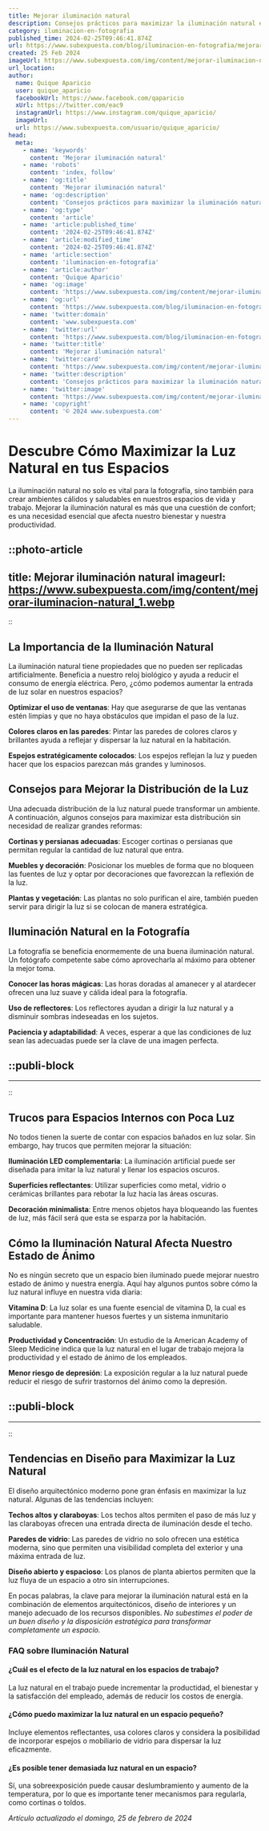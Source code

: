 ```yaml
---
title: Mejorar iluminación natural
description: Consejos prácticos para maximizar la iluminación natural en tu espacio. Técnicas sencillas y efectivas para un ambiente luminoso y saludable.
category: iluminacion-en-fotografia
published_time: 2024-02-25T09:46:41.874Z
url: https://www.subexpuesta.com/blog/iluminacion-en-fotografia/mejorar-iluminacion-natural
created: 25 Feb 2024
imageUrl: https://www.subexpuesta.com/img/content/mejorar-iluminacion-natural_1.webp
url_location:
author:
  name: Quique Aparicio
  user: quique_aparicio
  facebookUrl: https://www.facebook.com/qaparicio
  xUrl: https://twitter.com/eac9
  instagramUrl: https://www.instagram.com/quique_aparicio/
  imageUrl: 
  url: https://www.subexpuesta.com/usuario/quique_aparicio/
head:
  meta:
    - name: 'keywords'
      content: 'Mejorar iluminación natural'
    - name: 'robots'
      content: 'index, follow'
    - name: 'og:title'
      content: 'Mejorar iluminación natural'
    - name: 'og:description'
      content: 'Consejos prácticos para maximizar la iluminación natural en tu espacio. Técnicas sencillas y efectivas para un ambiente luminoso y saludable.'
    - name: 'og:type'
      content: 'article'
    - name: 'article:published_time'
      content: '2024-02-25T09:46:41.874Z'
    - name: 'article:modified_time'
      content: '2024-02-25T09:46:41.874Z'
    - name: 'article:section'
      content: 'iluminacion-en-fotografia'
    - name: 'article:author'
      content: 'Quique Aparicio'
    - name: 'og:image'
      content: 'https://www.subexpuesta.com/img/content/mejorar-iluminacion-natural_1.webp'
    - name: 'og:url'
      content: 'https://www.subexpuesta.com/blog/iluminacion-en-fotografia/mejorar-iluminacion-natural'
    - name: 'twitter:domain'
      content: 'www.subexpuesta.com'
    - name: 'twitter:url'
      content: 'https://www.subexpuesta.com/blog/iluminacion-en-fotografia/mejorar-iluminacion-natural'
    - name: 'twitter:title'
      content: 'Mejorar iluminación natural'
    - name: 'twitter:card'
      content: 'https://www.subexpuesta.com/img/content/mejorar-iluminacion-natural_1.webp'
    - name: 'twitter:description'
      content: 'Consejos prácticos para maximizar la iluminación natural en tu espacio. Técnicas sencillas y efectivas para un ambiente luminoso y saludable.'
    - name: 'twitter:image'
      content: 'https://www.subexpuesta.com/img/content/mejorar-iluminacion-natural_1.webp'
    - name: 'copyright'
      content: '© 2024 www.subexpuesta.com'
---
```

# Descubre Cómo Maximizar la Luz Natural en tus Espacios

La iluminación natural no solo es vital para la fotografía, sino también para crear ambientes cálidos y saludables en nuestros espacios de vida y trabajo. Mejorar la iluminación natural es más que una cuestión de confort; es una necesidad esencial que afecta nuestro bienestar y nuestra productividad.


::photo-article
---
title: Mejorar iluminación natural
imageurl: https://www.subexpuesta.com/img/content/mejorar-iluminacion-natural_1.webp
---
::


## La Importancia de la Iluminación Natural
La iluminación natural tiene propiedades que no pueden ser replicadas artificialmente. Beneficia a nuestro reloj biológico y ayuda a reducir el consumo de energía eléctrica. Pero, ¿cómo podemos aumentar la entrada de luz solar en nuestros espacios?

**Optimizar el uso de ventanas**: Hay que asegurarse de que las ventanas estén limpias y que no haya obstáculos que impidan el paso de la luz.

**Colores claros en las paredes**: Pintar las paredes de colores claros y brillantes ayuda a reflejar y dispersar la luz natural en la habitación.

**Espejos estratégicamente colocados**: Los espejos reflejan la luz y pueden hacer que los espacios parezcan más grandes y luminosos.

## Consejos para Mejorar la Distribución de la Luz
Una adecuada distribución de la luz natural puede transformar un ambiente. A continuación, algunos consejos para maximizar esta distribución sin necesidad de realizar grandes reformas:

**Cortinas y persianas adecuadas**: Escoger cortinas o persianas que permitan regular la cantidad de luz natural que entra.

**Muebles y decoración**: Posicionar los muebles de forma que no bloqueen las fuentes de luz y optar por decoraciones que favorezcan la reflexión de la luz.

**Plantas y vegetación**: Las plantas no solo purifican el aire, también pueden servir para dirigir la luz si se colocan de manera estratégica.

## Iluminación Natural en la Fotografía
La fotografía se beneficia enormemente de una buena iluminación natural. Un fotógrafo competente sabe cómo aprovecharla al máximo para obtener la mejor toma.

**Conocer las horas mágicas**: Las horas doradas al amanecer y al atardecer ofrecen una luz suave y cálida ideal para la fotografía.

**Uso de reflectores**: Los reflectores ayudan a dirigir la luz natural y a disminuir sombras indeseadas en los sujetos.

**Paciencia y adaptabilidad**: A veces, esperar a que las condiciones de luz sean las adecuadas puede ser la clave de una imagen perfecta.


  ::publi-block
  ---
  ---
  ::
  
  
## Trucos para Espacios Internos con Poca Luz
No todos tienen la suerte de contar con espacios bañados en luz solar. Sin embargo, hay trucos que permiten mejorar la situación:

**Iluminación LED complementaria**: La iluminación artificial puede ser diseñada para imitar la luz natural y llenar los espacios oscuros.

**Superficies reflectantes**: Utilizar superficies como metal, vidrio o cerámicas brillantes para rebotar la luz hacia las áreas oscuras.

**Decoración minimalista**: Entre menos objetos haya bloqueando las fuentes de luz, más fácil será que esta se esparza por la habitación.

## Cómo la Iluminación Natural Afecta Nuestro Estado de Ánimo
No es ningún secreto que un espacio bien iluminado puede mejorar nuestro estado de ánimo y nuestra energía. Aquí hay algunos puntos sobre cómo la luz natural influye en nuestra vida diaria:

**Vitamina D**: La luz solar es una fuente esencial de vitamina D, la cual es importante para mantener huesos fuertes y un sistema inmunitario saludable.

**Productividad y Concentración**: Un estudio de la American Academy of Sleep Medicine indica que la luz natural en el lugar de trabajo mejora la productividad y el estado de ánimo de los empleados.

**Menor riesgo de depresión**: La exposición regular a la luz natural puede reducir el riesgo de sufrir trastornos del ánimo como la depresión.


  ::publi-block
  ---
  ---
  ::
  
  
## Tendencias en Diseño para Maximizar la Luz Natural
El diseño arquitectónico moderno pone gran énfasis en maximizar la luz natural. Algunas de las tendencias incluyen:

**Techos altos y claraboyas**: Los techos altos permiten el paso de más luz y las claraboyas ofrecen una entrada directa de iluminación desde el techo.

**Paredes de vidrio**: Las paredes de vidrio no solo ofrecen una estética moderna, sino que permiten una visibilidad completa del exterior y una máxima entrada de luz.

**Diseño abierto y espacioso**: Los planos de planta abiertos permiten que la luz fluya de un espacio a otro sin interrupciones.

En pocas palabras, la clave para mejorar la iluminación natural está en la combinación de elementos arquitectónicos, diseño de interiores y un manejo adecuado de los recursos disponibles. *No subestimes el poder de un buen diseño y la disposición estratégica para transformar completamente un espacio.*

### FAQ sobre Iluminación Natural
#### ¿Cuál es el efecto de la luz natural en los espacios de trabajo?
La luz natural en el trabajo puede incrementar la productidad, el bienestar y la satisfacción del empleado, además de reducir los costos de energía.

#### ¿Cómo puedo maximizar la luz natural en un espacio pequeño?
Incluye elementos reflectantes, usa colores claros y considera la posibilidad de incorporar espejos o mobiliario de vidrio para dispersar la luz eficazmente.

#### ¿Es posible tener demasiada luz natural en un espacio?
Sí, una sobreexposición puede causar deslumbramiento y aumento de la temperatura, por lo que es importante tener mecanismos para regularla, como cortinas o toldos.

_Artículo actualizado el domingo, 25 de febrero de 2024_